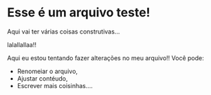 # Esse é um arquivo teste!

Aqui vai ter várias coisas construtivas... 

lalallallaa!!


Aqui eu estou tentando fazer alterações no meu arquivo!!
Você pode:
* Renomeiar o arquivo,
* Ajustar contéudo,
* Escrever mais coisinhas....
